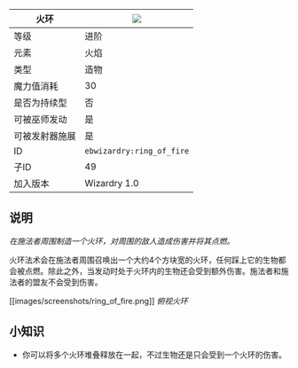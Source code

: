 | 火环 |![](https://github.com/Electroblob77/Wizardry/blob/1.12.2/src/main/resources/assets/ebwizardry/textures/spells/ring_of_fire.png)|
|---|---|
| 等级 | 进阶 |
| 元素 | 火焰 |
| 类型 | 造物 |
| 魔力值消耗 | 30 |
| 是否为持续型 | 否 |
| 可被巫师发动 | 是 |
| 可被发射器施展 | 是 |
| ID | `ebwizardry:ring_of_fire` |
| 子ID | 49 |
| 加入版本 | Wizardry 1.0 |

## 说明
_在施法者周围制造一个火环，对周围的敌人造成伤害并将其点燃。_

火环法术会在施法者周围召唤出一个大约4个方块宽的火环，任何踩上它的生物都会被点燃。除此之外，当发动时处于火环内的生物还会受到额外伤害。施法者和施法者的盟友不会受到伤害。

[[images/screenshots/ring_of_fire.png]]
_俯视火环_

## 小知识
- 你可以将多个火环堆叠释放在一起，不过生物还是只会受到一个火环的伤害。
